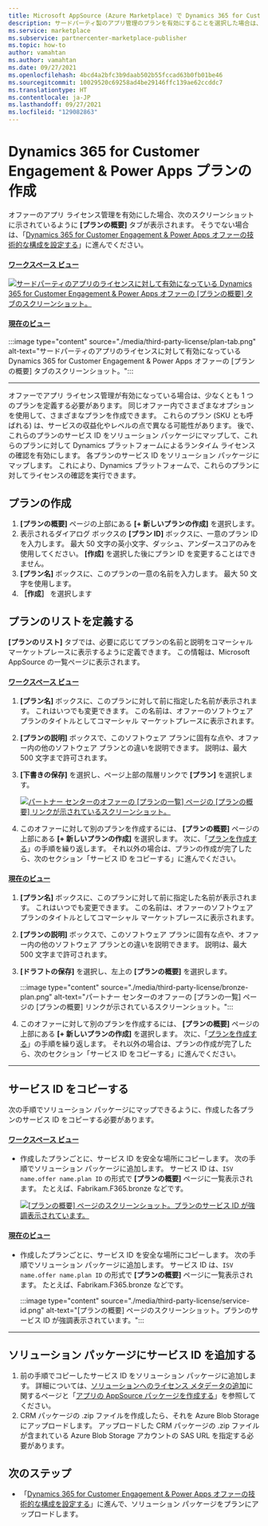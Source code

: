 ```yaml
---
title: Microsoft AppSource (Azure Marketplace) で Dynamics 365 for Customer Engagement & Power Apps プランを作成します。
description: サードパーティ製のアプリ管理のプランを有効にすることを選択した場合は、Dynamics 365 for Customer Engagement & Power Apps オファーのプランを構成します。
ms.service: marketplace
ms.subservice: partnercenter-marketplace-publisher
ms.topic: how-to
author: vamahtan
ms.author: vamahtan
ms.date: 09/27/2021
ms.openlocfilehash: 4bcd4a2bfc3b9daab502b55fccad63b0fb01be46
ms.sourcegitcommit: 10029520c69258ad4be29146ffc139ae62ccddc7
ms.translationtype: HT
ms.contentlocale: ja-JP
ms.lasthandoff: 09/27/2021
ms.locfileid: "129082863"
---
```

# <a name="create-dynamics-365-for-customer-engagement--power-apps-plans"></a>Dynamics 365 for Customer Engagement & Power Apps プランの作成

オファーのアプリ ライセンス管理を有効にした場合、次のスクリーンショットに示されているように **[プランの概要]** タブが表示されます。 そうでない場合は、「[Dynamics 365 for Customer Engagement & Power Apps オファーの技術的な構成を設定する](dynamics-365-customer-engage-technical-configuration.md)」に進んでください。

#### <a name="workspaces-view"></a>[ワークスペース ビュー](#tab/workspaces-view)

[ ![サードパーティのアプリのライセンスに対して有効になっている Dynamics 365 for Customer Engagement & Power Apps オファーの [プランの概要] タブのスクリーンショット。](./media/third-party-license/plan-tab-d365-workspaces.png) ](./media/third-party-license/plan-tab-d365-workspaces.png#lightbox)

#### <a name="current-view"></a>[現在のビュー](#tab/current-view)

:::image type="content" source="./media/third-party-license/plan-tab.png" alt-text="サードパーティのアプリのライセンスに対して有効になっている Dynamics 365 for Customer Engagement & Power Apps オファーの [プランの概要] タブのスクリーンショット。":::

---

オファーでアプリ ライセンス管理が有効になっている場合は、少なくとも 1 つのプランを定義する必要があります。 同じオファー内でさまざまなオプションを使用して、さまざまなプランを作成できます。 これらのプラン (SKU とも呼ばれる) は、サービスの収益化やレベルの点で異なる可能性があります。 後で、これらのプランのサービス ID をソリューション パッケージにマップして、これらのプランに対して Dynamics プラットフォームによるランタイム ライセンスの確認を有効にします。 各プランのサービス ID をソリューション パッケージにマップします。 これにより、Dynamics プラットフォームで、これらのプランに対してライセンスの確認を実行できます。

## <a name="create-a-plan"></a>プランの作成

1. **[プランの概要]** ページの上部にある **[+ 新しいプランの作成]** を選択します。
1. 表示されるダイアログ ボックスの **[プラン ID]** ボックスに、一意のプラン ID を入力します。 最大 50 文字の英小文字、ダッシュ、アンダースコアのみを使用してください。 **[作成]** を選択した後にプラン ID を変更することはできません。
1. **[プラン名]** ボックスに、このプランの一意の名前を入力します。 最大 50 文字を使用します。
1. **［作成］** を選択します

## <a name="define-the-plan-listing"></a>プランのリストを定義する

**[プランのリスト]** タブでは、必要に応じてプランの名前と説明をコマーシャル マーケットプレースに表示するように定義できます。 この情報は、Microsoft AppSource の一覧ページに表示されます。

#### <a name="workspaces-view"></a>[ワークスペース ビュー](#tab/workspaces-view)

1. **[プラン名]** ボックスに、このプランに対して前に指定した名前が表示されます。 これはいつでも変更できます。 この名前は、オファーのソフトウェア プランのタイトルとしてコマーシャル マーケットプレースに表示されます。
1. **[プランの説明]** ボックスで、このソフトウェア プランに固有な点や、オファー内の他のソフトウェア プランとの違いを説明できます。 説明は、最大 500 文字まで許可されます。
1. **[下書きの保存]** を選択し、ページ上部の階層リンクで **[プラン]** を選択します。

    [ ![パートナー センターのオファーの [プランの一覧] ページの [プランの概要] リンクが示されているスクリーンショット。](./media/third-party-license/bronze-plan-workspaces.png) ](./media/third-party-license/bronze-plan-workspaces.png#lightbox)

1. このオファーに対して別のプランを作成するには、 **[プランの概要]** ページの上部にある **[+ 新しいプランの作成]** を選択します。 次に、「[プランを作成する](#create-a-plan)」の手順を繰り返します。 それ以外の場合は、プランの作成が完了したら、次のセクション「サービス ID をコピーする」に進んでください。

#### <a name="current-view"></a>[現在のビュー](#tab/current-view)

1. **[プラン名]** ボックスに、このプランに対して前に指定した名前が表示されます。 これはいつでも変更できます。 この名前は、オファーのソフトウェア プランのタイトルとしてコマーシャル マーケットプレースに表示されます。
1. **[プランの説明]** ボックスで、このソフトウェア プランに固有な点や、オファー内の他のソフトウェア プランとの違いを説明できます。 説明は、最大 500 文字まで許可されます。
1. **[ドラフトの保存]** を選択し、左上の **[プランの概要]** を選択します。

    :::image type="content" source="./media/third-party-license/bronze-plan.png" alt-text="パートナー センターのオファーの [プランの一覧] ページの [プランの概要] リンクが示されているスクリーンショット。":::

1. このオファーに対して別のプランを作成するには、 **[プランの概要]** ページの上部にある **[+ 新しいプランの作成]** を選択します。 次に、「[プランを作成する](#create-a-plan)」の手順を繰り返します。 それ以外の場合は、プランの作成が完了したら、次のセクション「サービス ID をコピーする」に進んでください。

---

## <a name="copy-the-service-ids"></a>サービス ID をコピーする

次の手順でソリューション パッケージにマップできるように、作成した各プランのサービス ID をコピーする必要があります。

#### <a name="workspaces-view"></a>[ワークスペース ビュー](#tab/workspaces-view)

- 作成したプランごとに、サービス ID を安全な場所にコピーします。 次の手順でソリューション パッケージに追加します。 サービス ID は、`ISV name.offer name.plan ID` の形式で **[プランの概要]** ページに一覧表示されます。 たとえば、Fabrikam.F365.bronze などです。

    [ ![[プランの概要] ページのスクリーンショット。プランのサービス ID が強調表示されています。](./media/third-party-license/service-id-workspaces.png) ](./media/third-party-license/service-id-workspaces.png#lightbox)

#### <a name="current-view"></a>[現在のビュー](#tab/current-view)

- 作成したプランごとに、サービス ID を安全な場所にコピーします。 次の手順でソリューション パッケージに追加します。 サービス ID は、`ISV name.offer name.plan ID` の形式で **[プランの概要]** ページに一覧表示されます。 たとえば、Fabrikam.F365.bronze などです。

    :::image type="content" source="./media/third-party-license/service-id.png" alt-text="[プランの概要] ページのスクリーンショット。プランのサービス ID が強調表示されています。":::

---

## <a name="add-service-ids-to-your-solution-package"></a>ソリューション パッケージにサービス ID を追加する

1. 前の手順でコピーしたサービス ID をソリューション パッケージに追加します。 詳細については、[ソリューションへのライセンス メタデータの追加](/powerapps/developer/data-platform/appendix-add-license-information-to-your-solution)に関するページと「[アプリの AppSource パッケージを作成する](/powerapps/developer/data-platform/create-package-app-appsource)」を参照してください。
1. CRM パッケージの .zip ファイルを作成したら、それを Azure Blob Storage にアップロードします。 アップロードした CRM パッケージの .zip ファイルが含まれている Azure Blob Storage アカウントの SAS URL を指定する必要があります。

## <a name="next-steps"></a>次のステップ

- 「[Dynamics 365 for Customer Engagement & Power Apps オファーの技術的な構成を設定する](dynamics-365-customer-engage-technical-configuration.md)」に進んで、ソリューション パッケージをプランにアップロードします。
